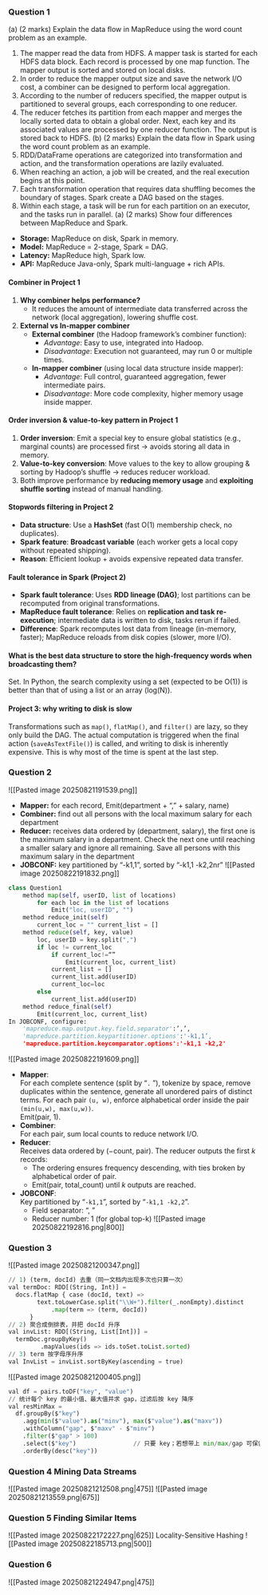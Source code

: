 ### Question 1
(a) (2 marks) Explain the data flow in MapReduce using the word count problem as an example.
1. The mapper read the data from HDFS. A mapper task is started for each HDFS data block. Each record is processed by one map function. The mapper output is sorted and stored on local disks. 
2. In order to reduce the mapper output size and save the network I/O cost, a combiner can be designed to perform local aggregation. 
3. According to the number of reducers specified, the mapper output is partitioned to several groups, each corresponding to one reducer. 
4. The reducer fetches its partition from each mapper and merges the locally sorted data to obtain a global order. Next, each key and its associated values are processed by one reducer function. The output is stored back to HDFS.
(b) (2 marks) Explain the data flow in Spark using the word count problem as an example. 
5. RDD/DataFrame operations are categorized into transformation and action, and the transformation operations are lazily evaluated. 
6. When reaching an action, a job will be created, and the real execution begins at this point.
7. Each transformation operation that requires data shuffling becomes the boundary of stages. Spark create a DAG based on the stages. 
8. Within each stage, a task will be run for each partition on an executor, and the tasks run in parallel.
(a) (2 marks) Show four differences between MapReduce and Spark.
- **Storage:** MapReduce on disk, Spark in memory.
- **Model:** MapReduce = 2-stage, Spark = DAG.
- **Latency:** MapReduce high, Spark low.
- **API:** MapReduce Java-only, Spark multi-language + rich APIs.
#### **Combiner in Project 1**
1. **Why combiner helps performance?**
    - It reduces the amount of intermediate data transferred across the network (local aggregation), lowering shuffle cost.
2. **External vs In-mapper combiner**
    - **External combiner** (the Hadoop framework’s combiner function):
        - _Advantage_: Easy to use, integrated into Hadoop.
        - _Disadvantage_: Execution not guaranteed, may run 0 or multiple times.
    - **In-mapper combiner** (using local data structure inside mapper):
        - _Advantage_: Full control, guaranteed aggregation, fewer intermediate pairs.
        - _Disadvantage_: More code complexity, higher memory usage inside mapper.
#### **Order inversion & value-to-key pattern in Project 1**
1. **Order inversion**: Emit a special key to ensure global statistics (e.g., marginal counts) are processed first → avoids storing all data in memory.
2. **Value-to-key conversion**: Move values to the key to allow grouping & sorting by Hadoop’s shuffle → reduces reducer workload.
3. Both improve performance by **reducing memory usage** and **exploiting shuffle sorting** instead of manual handling.
#### **Stopwords filtering in Project 2**
- **Data structure**: Use a **HashSet** (fast O(1) membership check, no duplicates).
- **Spark feature**: **Broadcast variable** (each worker gets a local copy without repeated shipping).
- **Reason**: Efficient lookup + avoids expensive repeated data transfer.
#### **Fault tolerance in Spark (Project 2)**
- **Spark fault tolerance**: Uses **RDD lineage (DAG)**; lost partitions can be recomputed from original transformations.
- **MapReduce fault tolerance**: Relies on **replication and task re-execution**; intermediate data is written to disk, tasks rerun if failed.
- **Difference**: Spark recomputes lost data from lineage (in-memory, faster); MapReduce reloads from disk copies (slower, more I/O).
#### What is the best data structure to store the high-frequency words when broadcasting them?
Set. In Python, the search complexity using a set (expected to be O(1)) is better than that of using a list or an array (log(N)).
#### Project 3: why writing to disk is slow
Transformations such as `map()`, `flatMap()`, and `filter()` are lazy, so they only build the DAG. The actual computation is triggered when the final action (`saveAsTextFile()`) is called, and writing to disk is inherently expensive. This is why most of the time is spent at the last step.
### Question 2
![[Pasted image 20250821191539.png]]
- **Mapper:** for each record, Emit(department + “,” + salary, name) 
- **Combiner:** find out all persons with the local maximum salary for each department 
- **Reducer:** receives data ordered by (department, salary), the first one is the maximum salary in a department. Check the next one until reaching a smaller salary and ignore all remaining. Save all persons with this maximum salary in the department 
- **JOBCONF:** key partitioned by “-k1,1”, sorted by “-k1,1 -k2,2nr”
![[Pasted image 20250822191832.png]]
```Python
class Question1 
	method map(self, userID, list of locations) 
		for each loc in the list of locations 
			Emit("loc, userID", "") 
	method reduce_init(self) 
		current_loc = "" current_list = [] 
	method reduce(self, key, value) 
		loc, userID = key.split(",") 
		if loc != current_loc 
			if current_loc!=“” 
				Emit(current_loc, current_list) 
			current_list = [] 
			current_list.add(userID) 
			current_loc=loc 
		else 
			current_list.add(userID) 
	method reduce_final(self) 
		Emit(current_loc, current_list) 
In JOBCONF, configure: 
	'mapreduce.map.output.key.field.separator':’,’, 
	'mapreduce.partition.keypartitioner.options':'-k1,1’, 
	'mapreduce.partition.keycomparator.options':'-k1,1 -k2,2'
```
![[Pasted image 20250822191609.png]]
- **Mapper**:  
    For each complete sentence (split by “`.` ”), tokenize by space, remove duplicates within the sentence, generate all unordered pairs of distinct terms. For each pair `(u, w)`, enforce alphabetical order inside the pair `(min(u,w), max(u,w))`.  
    Emit(pair, 1).
- **Combiner**:  
    For each pair, sum local counts to reduce network I/O.
- **Reducer**:  
    Receives data ordered by (−count, pair). The reducer outputs the first _k_ records:
    - The ordering ensures frequency descending, with ties broken by alphabetical order of pair.
    - Emit(pair, total_count) until _k_ outputs are reached.
- **JOBCONF**:  
    Key partitioned by “`-k1,1`”, sorted by “`-k1,1 -k2,2`”.
    - Field separator: “, ”
    - Reducer number: 1 (for global top-k)
![[Pasted image 20250822192816.png|800]]
### Question 3
![[Pasted image 20250821200347.png]]
```Python
// 1) (term, docId) 去重（同一文档内出现多次也只算一次）
val termDoc: RDD[(String, Int)] =
  docs.flatMap { case (docId, text) =>
        text.toLowerCase.split("\\W+").filter(_.nonEmpty).distinct
            .map(term => (term, docId))
      }
// 2) 聚合成倒排表，并把 docId 升序
val invList: RDD[(String, List[Int])] =
  termDoc.groupByKey()
         .mapValues(ids => ids.toSet.toList.sorted)
// 3) term 按字母序升序
val InvList = invList.sortByKey(ascending = true)
```
![[Pasted image 20250821200405.png]]
```Python
val df = pairs.toDF("key", "value")
// 统计每个 key 的最小值、最大值并求 gap，过滤后按 key 降序
val resMinMax =
  df.groupBy($"key")
    .agg(min($"value").as("minv"), max($"value").as("maxv"))
    .withColumn("gap", $"maxv" - $"minv")
    .filter($"gap" > 100)
    .select($"key")                // 只要 key；若想带上 min/max/gap 可保留这些列
    .orderBy(desc("key"))
```
### Question 4 Mining Data Streams
![[Pasted image 20250821212508.png|475]] ![[Pasted image 20250821213559.png|675]]
### Question 5 Finding Similar Items
![[Pasted image 20250822172227.png|625]]
Locality-Sensitive Hashing
![[Pasted image 20250822185713.png|500]]
### Question 6
![[Pasted image 20250821224947.png|475]]